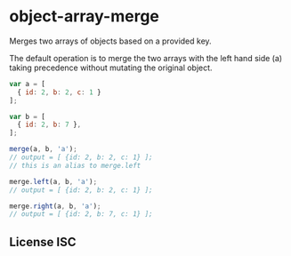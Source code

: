 # object-array-merge

Merges two arrays of objects based on a provided key.

The default operation is to merge the two arrays with the left hand side (a) taking
precedence without mutating the original object.

```js
var a = [
  { id: 2, b: 2, c: 1 }
];

var b = [
  { id: 2, b: 7 },
];

merge(a, b, 'a');
// output = [ {id: 2, b: 2, c: 1} ];
// this is an alias to merge.left

merge.left(a, b, 'a');
// output = [ {id: 2, b: 2, c: 1} ];

merge.right(a, b, 'a');
// output = [ {id: 2, b: 7, c: 1} ];
```

## License ISC

